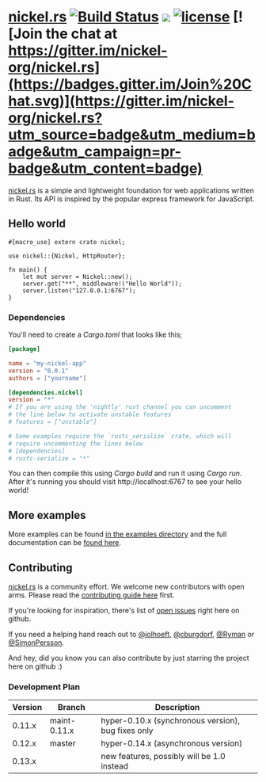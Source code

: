 # [nickel.rs](https://nickel-org.github.io) [![Build Status](https://travis-ci.org/nickel-org/nickel.rs.svg?branch=master)](https://travis-ci.org/nickel-org/nickel.rs) [![](http://meritbadge.herokuapp.com/nickel)](https://crates.io/crates/nickel) [![license](http://img.shields.io/badge/license-MIT-blue.svg)](https://raw.githubusercontent.com/nickel-org/nickel.rs/master/LICENSE) [![Join the chat at https://gitter.im/nickel-org/nickel.rs](https://badges.gitter.im/Join%20Chat.svg)](https://gitter.im/nickel-org/nickel.rs?utm_source=badge&utm_medium=badge&utm_campaign=pr-badge&utm_content=badge)

[nickel.rs](https://nickel-org.github.io) is a simple and lightweight foundation for web applications written in Rust. Its API is inspired by the popular express framework for JavaScript.

## Hello world

```rust,no_run
#[macro_use] extern crate nickel;

use nickel::{Nickel, HttpRouter};

fn main() {
    let mut server = Nickel::new();
    server.get("**", middleware!("Hello World"));
    server.listen("127.0.0.1:6767");
}
```

### Dependencies

You'll need to create a *Cargo.toml* that looks like this;

```toml
[package]

name = "my-nickel-app"
version = "0.0.1"
authors = ["yourname"]

[dependencies.nickel]
version = "*"
# If you are using the 'nightly' rust channel you can uncomment
# the line below to activate unstable features
# features = ["unstable"]

# Some examples require the `rustc_serialize` crate, which will
# require uncommenting the lines below
# [dependencies]
# rustc-serialize = "*"
```

You can then compile this using *Cargo build* and run it using *Cargo run*. After it's running you should visit http://localhost:6767 to see your hello world!

## More examples

More examples can be found [in the examples directory](/examples/) and the full documentation can be [found here](https://docs.rs/nickel/).

## Contributing

[nickel.rs](https://nickel-org.github.io) is a community effort. We welcome new contributors with open arms. Please read the [contributing guide here](/contributing.md) first.

If you're looking for inspiration, there's list of [open issues](https://github.com/nickel-org/nickel/issues?state=open) right here on github.

If you need a helping hand reach out to [@jolhoeft](https://github.com/jolhoeft), [@cburgdorf](https://github.com/cburgdorf), [@Ryman](https://github.com/Ryman) or [@SimonPersson](https://github.com/SimonPersson).

And hey, did you know you can also contribute by just starring the project here on github :)

### Development Plan

| Version | Branch       | Description                                                            |
| ------- | ------------ | -------------------------------------------------- |
| 0.11.x  | maint-0.11.x | hyper-0.10.x (synchronous version), bug fixes only |
| 0.12.x  | master       | hyper-0.14.x (asynchronous version)                |
| 0.13.x  |              | new features, possibly will be 1.0 instead         |
